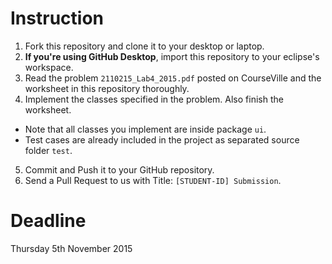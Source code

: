 # Instruction

1. Fork this repository and clone it to your desktop or laptop.
2. **If you're using GitHub Desktop**, import this repository to your eclipse's workspace.
3. Read the problem `2110215_Lab4_2015.pdf` posted on CourseVille and the worksheet in this repository thoroughly.
4. Implement the classes specified in the problem. Also finish the worksheet.
  * Note that all classes you implement are inside package `ui`.
  * Test cases are already included in the project as separated source folder `test`.
5. Commit and Push it to your GitHub repository.
6. Send a Pull Request to us with Title: `[STUDENT-ID] Submission`.

# Deadline
Thursday 5th November 2015
